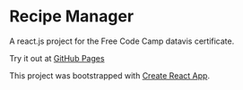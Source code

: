 # Recipe Manager

A react.js project for the Free Code Camp datavis certificate.

Try it out at [GitHub Pages](https://bwyan.github.io/fcc-recipe)

This project was bootstrapped with [Create React App](https://github.com/facebookincubator/create-react-app).
